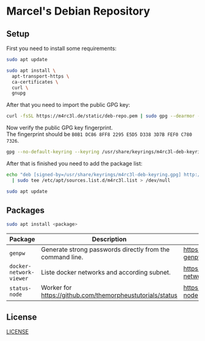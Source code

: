 # Marcel's Debian Repository

## Setup

First you need to install some requirements:

```bash
sudo apt update

sudo apt install \
  apt-transport-https \
  ca-certificates \
  curl \
  gnupg
```

After that you need to import the public GPG key:

```bash
curl -fsSL https://m4rc3l.de/static/deb-repo.pem | sudo gpg --dearmor -o /usr/share/keyrings/m4rc3l-deb-keyring.gpg
```

Now verify the public GPG key fingerprint.
<br>
The fingerprint should be `B0B1 DC86 8FF8 2295 E5D5 D338 3D7B FEF0 C780 7326`.

```bash
gpg --no-default-keyring --keyring /usr/share/keyrings/m4rc3l-deb-keyring.gpg --list-key repo@m4rc3l.de
```

After that is finished you need to add the package list:

```bash
echo "deb [signed-by=/usr/share/keyrings/m4rc3l-deb-keyring.gpg] http://deb.m4rc3l.de/ all main" \
  | sudo tee /etc/apt/sources.list.d/m4rc3l.list > /dev/null

sudo apt update
```

## Packages

```bash
sudo apt install <package>
```

| Package                 | Description                                               | Reposetory                                            |
| ----------------------- | --------------------------------------------------------- | ----------------------------------------------------- |
| `genpw`                 | Generate strong passwords directly from the command line. | https://github.com/MarcelCoding/debian-genpw          |
| `docker-network-viewer` | Liste docker networks and according subnet.               | https://github.com/MarcelCoding/docker-network-viewer |
| `status-node`           | Worker for https://github.com/themorpheustutorials/status | https://github.com/MarcelCoding/status-node           |

## License

[LICENSE](LICENSE)
